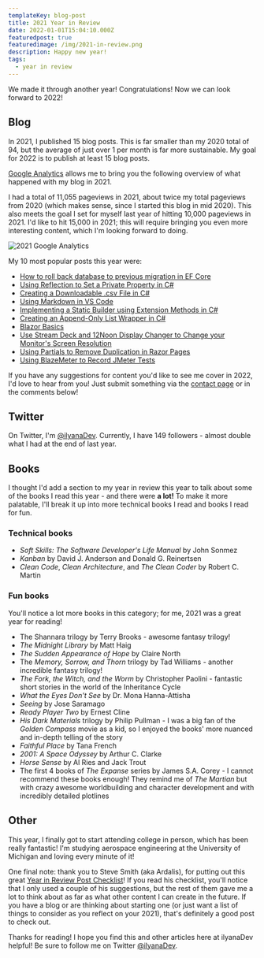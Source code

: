 ```yaml
---
templateKey: blog-post
title: 2021 Year in Review
date: 2022-01-01T15:04:10.000Z
featuredpost: true
featuredimage: /img/2021-in-review.png
description: Happy new year!
tags:
  - year in review
---
```


We made it through another year! Congratulations! Now we can look forward to 2022!

## Blog

In 2021, I published 15 blog posts. This is far smaller than my 2020 total of 94, but the average of just over 1 per month is far more sustainable. My goal for 2022 is to publish at least 15 blog posts.

[Google Analytics](https://ilyana.dev/blog/2020-06-17-configuring-google-analytics-blog/) allows me to bring you the following overview of what happened with my blog in 2021.

I had a total of 11,055 pageviews in 2021, about twice my total pageviews from 2020 (which makes sense, since I started this blog in mid 2020). This also meets the goal I set for myself last year of hitting 10,000 pageviews in 2021. I'd like to hit 15,000 in 2021; this will require bringing you even more interesting content, which I'm looking forward to doing.

![2021 Google Analytics](/img/2021-overview.PNG "2021 Google Analytics")

My 10 most popular posts this year were:

- [How to roll back database to previous migration in EF Core](https://ilyana.dev/blog/2021-04-12-ef-core-roll-back-migration/)
- [Using Reflection to Set a Private Property in C#](https://ilyana.dev/blog/2021-07-19-reflection-private-property/)
- [Creating a Downloadable .csv File in C#](https://ilyana.dev/blog/2021-04-29-creating-a-csv-download/)
- [Using Markdown in VS Code](https://ilyana.dev/blog/2020-06-14-using-markdown-blogs/)
- [Implementing a Static Builder using Extension Methods in C#](https://ilyana.dev/blog/2021-07-22-builder-static-extension/)
- [Creating an Append-Only List Wrapper in C#](https://ilyana.dev/blog/2021-06-21-append-only-list/)
- [Blazor Basics](https://ilyana.dev/blog/2021-02-21-blazor/)
- [Use Stream Deck and 12Noon Display Changer to Change your Monitor's Screen Resolution](https://ilyana.dev/blog/2021-02-09-streamdeck-change-screen-resolution/)
- [Using Partials to Remove Duplication in Razor Pages](https://ilyana.dev/blog/2021-01-26-razor-pages-partials/)
- [Using BlazeMeter to Record JMeter Tests](https://ilyana.dev/blog/2020-11-30-blazemeter-record-jmeter-tests/)

If you have any suggestions for content you'd like to see me cover in 2022, I'd love to hear from you! Just submit something via the [contact page](https://ilyana.dev/contact) or in the comments below!

## Twitter

On Twitter, I'm [@ilyanaDev](https://twitter.com/ilyanaDev). Currently, I have 149 followers - almost double what I had at the end of last year.

## Books

I thought I'd add a section to my year in review this year to talk about some of the books I read this year - and there were **a lot!** To make it more palatable, I'll break it up into more technical books I read and books I read for fun.

### Technical books

- *Soft Skills: The Software Developer's Life Manual* by John Sonmez
- *Kanban* by David J. Anderson and Donald G. Reinertsen
- *Clean Code*, *Clean Architecture*, and *The Clean Coder* by Robert C. Martin

### Fun books

You'll notice a lot more books in this category; for me, 2021 was a great year for reading!

- The Shannara trilogy by Terry Brooks - awesome fantasy trilogy!
- *The Midnight Library* by Matt Haig
- *The Sudden Appearance of Hope* by Claire North
- The *Memory, Sorrow, and Thorn* trilogy by Tad Williams - another incredible fantasy trilogy!
- *The Fork, the Witch, and the Worm* by Christopher Paolini - fantastic short stories in the world of the Inheritance Cycle
- *What the Eyes Don't See* by Dr. Mona Hanna-Attisha
- *Seeing* by Jose Saramago
- *Ready Player Two* by Ernest Cline
- *His Dark Materials* trilogy by Philip Pullman - I was a big fan of the *Golden Compass* movie as a kid, so I enjoyed the books' more nuanced and in-depth telling of the story
- *Faithful Place* by Tana French
- *2001: A Space Odyssey* by Arthur C. Clarke
- *Horse Sense* by Al Ries and Jack Trout
- The first 4 books of *The Expanse* series by James S.A. Corey - I cannot recommend these books enough! They remind me of *The Martian* but with crazy awesome worldbuilding and character development and with incredibly detailed plotlines

## Other

This year, I finally got to start attending college in person, which has been really fantastic! I'm studying aerospace engineering at the University of Michigan and loving every minute of it!

One final note: thank you to Steve Smith (aka Ardalis), for putting out this great [Year in Review Post Checklist](https://ardalis.com/year-in-review-post-checklist/)! If you read his checklist, you'll notice that I only used a couple of his suggestions, but the rest of them gave me a lot to think about as far as what other content I can create in the future. If you have a blog or are thinking about starting one (or just want a list of things to consider as you reflect on your 2021), that's definitely a good post to check out.

Thanks for reading! I hope you find this and other articles here at ilyanaDev helpful! Be sure to follow me on Twitter [@ilyanaDev](https://twitter.com/ilyanaDev).
